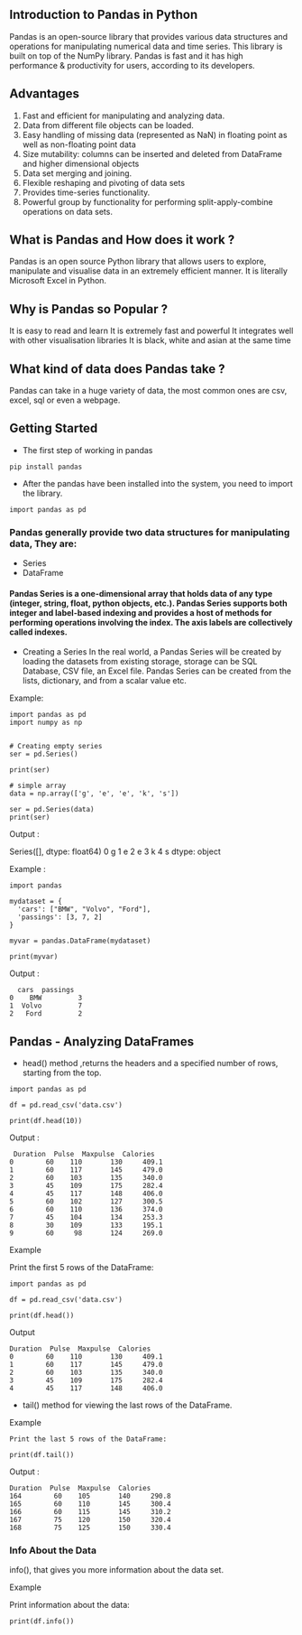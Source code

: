 
## Introduction to Pandas in Python

Pandas is an open-source library that provides various data structures and operations for manipulating numerical data and time series. This library is built on top of the NumPy library. Pandas is fast and it has high performance & productivity for users, according to its developers.


## Advantages 
1. Fast and efficient for manipulating and analyzing data.
2. Data from different file objects can be loaded.
3. Easy handling of missing data (represented as NaN) in floating point as well as non-floating point data
4. Size mutability: columns can be inserted and deleted from DataFrame and higher dimensional objects
5. Data set merging and joining.
6. Flexible reshaping and pivoting of data sets
7. Provides time-series functionality.
8. Powerful group by functionality for performing split-apply-combine operations on data sets.



## What is Pandas and How does it work ?

Pandas is an open source Python library that allows users to explore, manipulate and visualise data in an extremely efficient manner. It is literally Microsoft Excel in Python.

## Why is Pandas so Popular ?
It is easy to read and learn
It is extremely fast and powerful
It integrates well with other visualisation libraries
It is black, white and asian at the same time

## What kind of data does Pandas take ?
Pandas can take in a huge variety of data, the most common ones are csv, excel, sql or even a webpage.


## Getting Started


- The first step of working in pandas 

`pip install pandas`

- After the pandas have been installed into the system, you need to import the library.

`import pandas as pd`


### Pandas generally provide two data structures for manipulating data, They are: 

- Series
- DataFrame


#### Pandas Series is a one-dimensional array that holds data of any type (integer, string, float, python objects, etc.). Pandas Series supports both integer and label-based indexing and provides a host of methods for performing operations involving the index. The axis labels are collectively called indexes.

- Creating a Series
In the real world, a Pandas Series will be created by loading the datasets from existing storage, storage can be SQL Database, CSV file, an Excel file. Pandas Series can be created from the lists, dictionary, and from a scalar value etc.


Example:

```
import pandas as pd
import numpy as np


# Creating empty series
ser = pd.Series()

print(ser)

# simple array
data = np.array(['g', 'e', 'e', 'k', 's'])

ser = pd.Series(data)
print(ser)

```

Output :

Series([], dtype: float64)
0    g
1    e
2    e
3    k
4    s
dtype: object


Example :
```
import pandas

mydataset = {
  'cars': ["BMW", "Volvo", "Ford"],
  'passings': [3, 7, 2]
}

myvar = pandas.DataFrame(mydataset)

print(myvar)
```

Output : 

```
  cars  passings
0    BMW         3
1  Volvo         7
2   Ford         2
```


## Pandas - Analyzing DataFrames
- head() method ,returns the headers and a specified number of rows, starting from the top.


```
import pandas as pd

df = pd.read_csv('data.csv')

print(df.head(10))
```


Output :


```
 Duration  Pulse  Maxpulse  Calories
0        60    110       130     409.1
1        60    117       145     479.0
2        60    103       135     340.0
3        45    109       175     282.4
4        45    117       148     406.0
5        60    102       127     300.5
6        60    110       136     374.0
7        45    104       134     253.3
8        30    109       133     195.1
9        60     98       124     269.0
```



Example

Print the first 5 rows of the DataFrame:

```
import pandas as pd

df = pd.read_csv('data.csv')

print(df.head())
```

Output 

```
Duration  Pulse  Maxpulse  Calories
0        60    110       130     409.1
1        60    117       145     479.0
2        60    103       135     340.0
3        45    109       175     282.4
4        45    117       148     406.0
```

- tail() method for viewing the last rows of the DataFrame.

Example
```
Print the last 5 rows of the DataFrame:

print(df.tail())
```


Output :

```
Duration  Pulse  Maxpulse  Calories
164        60    105       140     290.8
165        60    110       145     300.4
166        60    115       145     310.2
167        75    120       150     320.4
168        75    125       150     330.4
```



### Info About the Data

 info(), that gives you more information about the data set.

Example

Print information about the data:
```
print(df.info())
```















